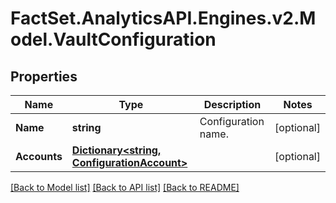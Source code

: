 # FactSet.AnalyticsAPI.Engines.v2.Model.VaultConfiguration
## Properties

Name | Type | Description | Notes
------------ | ------------- | ------------- | -------------
**Name** | **string** | Configuration name. | [optional] 
**Accounts** | [**Dictionary&lt;string, ConfigurationAccount&gt;**](ConfigurationAccount.md) |  | [optional] 

[[Back to Model list]](../README.md#documentation-for-models) [[Back to API list]](../README.md#documentation-for-api-endpoints) [[Back to README]](../README.md)

